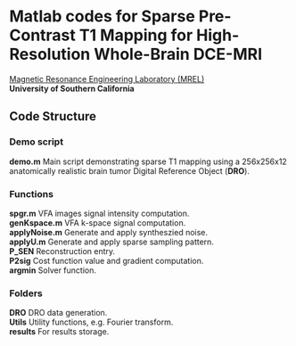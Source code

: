 # Matlab codes for Sparse Pre-Contrast T1 Mapping for High-Resolution Whole-Brain DCE-MRI
[Magnetic Resonance Engineering Laboratory (MREL)](https://mrel.usc.edu/)  
**University of Southern California**
## Code Structure
### Demo script
**demo.m**              Main script demonstrating sparse T1 mapping using a 256x256x12 anatomically realistic brain tumor Digital Reference Object (**DRO**).
### Functions
**spgr.m**              VFA images signal intensity computation.  
**genKspace.m**         VFA k-space signal computation.  
**applyNoise.m**        Generate and apply syntheszied noise.  
**applyU.m**            Generate and apply sparse sampling pattern.  
**P_SEN**               Reconstruction entry.  
**P2sig**               Cost function value and gradient computation.  
**argmin**              Solver function.  
### Folders
**DRO**                 DRO data generation.  
**Utils**               Utility functions, e.g. Fourier transform.  
**results**             For results storage.
